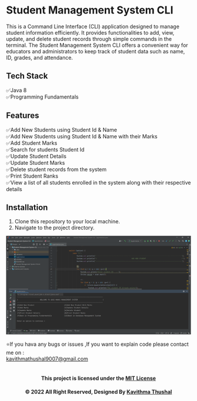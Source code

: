 # Student Management System CLI

This is a Command Line Interface (CLI) application designed to manage student information efficiently. It provides
functionalities to add, view, update, and delete student records through simple commands in the terminal. The Student
Management System CLI offers a convenient way for educators and administrators to keep track of student data such as
name, ID, grades, and attendance.

## Tech Stack

✅Java 8</br>
✅Programming Fundamentals</br>

## Features

✅Add New Students using Student Id & Name</br>
✅Add New Students using Student Id & Name with their Marks</br>
✅Add Student Marks</br>
✅Search for students Student Id</br>
✅Update Student Details</br>
✅Update Student Marks</br>
✅Delete student records from the system</br>
✅Print Student Ranks</br>
✅View a list of all students enrolled in the system along with their respective details</br>

## Installation

1. Clone this repository to your local machine.
2. Navigate to the project directory.

<img src="ss/img.png">

⭐️If you hava any bugs or issues ,If you want to explain code please contact me on :<br/>
[kavithmathushal9007@gmail.com](https://www.kavithmathushal9007@gmail.com)<br/><br/>

<div align="center">

#### This project is licensed under the [MIT License](LICENSE)

#### © 2022 All Right Reserved, Designed By [Kavithma Thushal](https://github.com/Thushal2001)

</div>